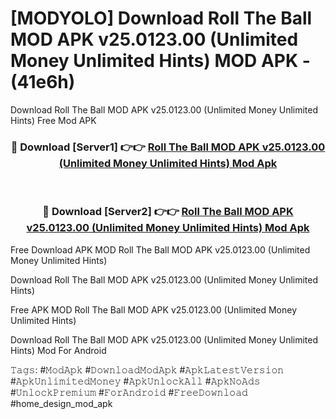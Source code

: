 # [MODYOLO] Download Roll The Ball MOD APK v25.0123.00 (Unlimited Money Unlimited Hints) MOD APK - (41e6h)
Download Roll The Ball MOD APK v25.0123.00 (Unlimited Money Unlimited Hints) Free Mod APK

<div align="center">
<h3>🔴 Download [Server1] 👉👉 <a href="https://apk-comot.site?title=Roll_The_Ball_MOD_APK_v25.0123.00_(Unlimited_Money_Unlimited_Hints)">Roll The Ball MOD APK v25.0123.00 (Unlimited Money Unlimited Hints) Mod Apk</a></h3><br>

<h3>🔴 Download [Server2] 👉👉 <a href="https://apk-comot.site?title=Roll_The_Ball_MOD_APK_v25.0123.00_(Unlimited_Money_Unlimited_Hints)">Roll The Ball MOD APK v25.0123.00 (Unlimited Money Unlimited Hints) Mod Apk</a></h3>
</div>


Free Download APK MOD Roll The Ball MOD APK v25.0123.00 (Unlimited Money Unlimited Hints)

Download Roll The Ball MOD APK v25.0123.00 (Unlimited Money Unlimited Hints) 

Free APK MOD Roll The Ball MOD APK v25.0123.00 (Unlimited Money Unlimited Hints) 

Download Roll The Ball MOD APK v25.0123.00 (Unlimited Money Unlimited Hints) Mod For Android

𝚃𝚊𝚐𝚜: #𝙼𝚘𝚍𝙰𝚙𝚔 #𝙳𝚘𝚠𝚗𝚕𝚘𝚊𝚍𝙼𝚘𝚍𝙰𝚙𝚔 #𝙰𝚙𝚔𝙻𝚊𝚝𝚎𝚜𝚝𝚅𝚎𝚛𝚜𝚒𝚘𝚗 #𝙰𝚙𝚔𝚄𝚗𝚕𝚒𝚖𝚒𝚝𝚎𝚍𝙼𝚘𝚗𝚎𝚢 #𝙰𝚙𝚔𝚄𝚗𝚕𝚘𝚌𝚔𝙰𝚕𝚕 #𝙰𝚙𝚔𝙽𝚘𝙰𝚍𝚜 #𝚄𝚗𝚕𝚘𝚌𝚔𝙿𝚛𝚎𝚖𝚒𝚞𝚖 #𝙵𝚘𝚛𝙰𝚗𝚍𝚛𝚘𝚒𝚍 #𝙵𝚛𝚎𝚎𝙳𝚘𝚠𝚗𝚕𝚘𝚊𝚍 #home_design_mod_apk